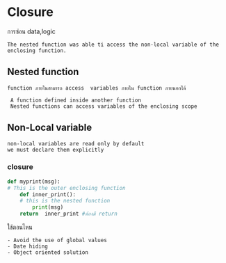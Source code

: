 # Closure
การซ่อน data,logic

```
The nested function was able ti access the non-local variable of the enclosing function.

```

## Nested function
``` การที่เราประกาศ function ภายใน function  
function ภายในสามารถ access  variables ภายใน function ภายนอกได้  
```
```
 A function defined inside another function
 Nested functions can access variables of the enclosing scope
```

## Non-Local variable
```
non-local variables are read only by default
we must declare them explicitly
```

### closure
```python
def myprint(msg):
# This is the outer enclosing function
    def inner_print():
    # this is the nested function
        print(msg)
    return  inner_print #ต้องมี return
```

ใช้ตอนไหน
``` 
- Avoid the use of global values
- Date hiding
- Object oriented solution 

